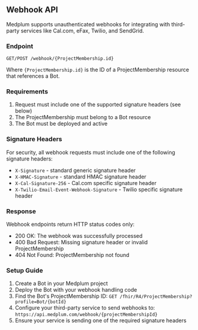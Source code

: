 ## Webhook API

Medplum supports unauthenticated webhooks for integrating with third-party services like Cal.com, eFax, Twilio, and SendGrid.

### Endpoint

```
GET/POST /webhook/{ProjectMembership.id}
```

Where `{ProjectMembership.id}` is the ID of a ProjectMembership resource that references a Bot.

### Requirements

1. Request must include one of the supported signature headers (see below)
2. The ProjectMembership must belong to a Bot resource
3. The Bot must be deployed and active

### Signature Headers

For security, all webhook requests must include one of the following signature headers:

- `X-Signature` - standard generic signature header
- `X-HMAC-Signature` - standard HMAC signature header
- `X-Cal-Signature-256` - Cal.com specific signature header
- `X-Twilio-Email-Event-Webhook-Signature` - Twilio specific signature header

### Response

Webhook endpoints return HTTP status codes only:

- 200 OK: The webhook was successfully processed
- 400 Bad Request: Missing signature header or invalid ProjectMembership
- 404 Not Found: ProjectMembership not found

### Setup Guide

1. Create a Bot in your Medplum project
2. Deploy the Bot with your webhook handling code
3. Find the Bot's ProjectMembership ID: `GET /fhir/R4/ProjectMembership?profile=Bot/{botId}`
4. Configure your third-party service to send webhooks to: `https://api.medplum.com/webhook/{projectMembershipId}`
5. Ensure your service is sending one of the required signature headers
